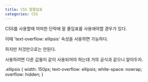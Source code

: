 ```yaml
---
title: CSS 말줄임표
categories: CSS
---
```


CSS를 사용할때 어떠한 단락에 말 줄임표를 사용애야할 경우가 있다.

이때 'text-overflow: ellipsis' 속성을 사용하면 가능하다.

하지만 저것만으로는 안된다.

사용하려면 다른 값들이 같이 사용되어야 하는데 거의 공식과 같으니 알아두자.

.ellipsis {
  width: 150px;
  text-overflow: ellipsis;
  white-space: nowrap;
  overflow: hidden;
}



